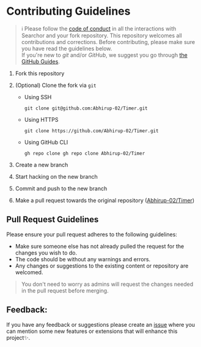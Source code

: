 # Contributing Guidelines

> :information_source: Please follow the [code of conduct](CODE_OF_CONDUCT.md) in all the interactions with Searchor and your fork repository.
This repository welcomes all contributions and corrections. Before contributing, please make sure you have read the guidelines below. <br>
If you're new to _git_ and/or _GitHub_, we suggest you go through [the GitHub Guides](https://guides.github.com/introduction/flow/).
1. Fork this repository
2. (Optional) Clone the fork via `git`
   - Using SSH

     ```shell
     git clone git@github.com:Abhirup-02/Timer.git
     ```

   - Using HTTPS

     ```shell
     git clone https://github.com/Abhirup-02/Timer.git
     ```

   - Using GitHub CLI

     ```shell
     gh repo clone gh repo clone Abhirup-02/Timer
     ```

3. Create a new branch 
4. Start hacking on the new branch
5. Commit and push to the new branch
6. Make a pull request towards the original repository ([Abhirup-02/Timer](https://github.com/Abhirup-02/Timer))

## Pull Request Guidelines

Please ensure your pull request adheres to the following guidelines:

- Make sure someone else has not already pulled the request for the changes you wish to do.
- The code should be without any warnings and errors.
- Any changes or suggestions to the existing content or repository are welcomed.

> You don't need to worry as admins will request the changes needed in the pull request before merging.
## Feedback:

If you have any feedback or suggestions please create an  <a href="https://github.com/Abhirup-02/Timer/issues">issue</a> where you can mention some new features or extensions that will enhance this project✨.

<!-- ------------------------------------------------------------------------------------------------------------------------------------------------------->
